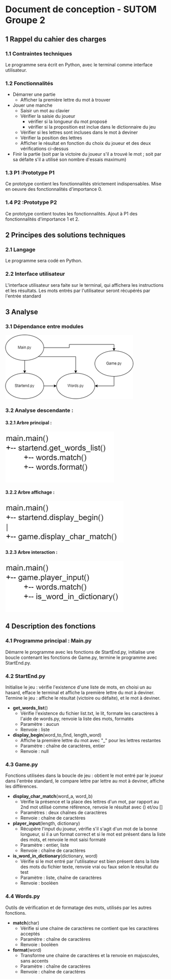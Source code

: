 # Document de conception - SUTOM Groupe 2


## 1 Rappel du cahier des charges
### 1.1 Contraintes techniques

Le programme sera écrit en Python, avec le terminal comme interface utilisateur.



### 1.2 Fonctionnalités
* Démarrer une partie
    * Afficher la première lettre du mot à trouver
* Jouer une manche
    * Saisir un mot au clavier
    * Vérifier la saisie du joueur
        * vérifier si la longueur du mot proposé
        * vérifier si la proposition est inclue dans le dictionnaire du jeu
    * Vérifier si les lettres sont incluses dans le mot à deviner
    * Vérifier la position des lettres
    * Afficher le résultat en fonction du choix du joueur et des deux vérifications ci-dessus
* Finir la partie (soit par la victoire du joueur s'il a trouvé le mot ; soit par sa défaite s'il a utilisé son nombre d'essais maximum)







### 1.3 P1 :Prototype P1
Ce prototype contient les fonctionnalités strictement indispensables.
Mise en oeuvre des fonctionnalités d'importance 0.

### 1.4 P2 :Prototype P2
Ce prototype contient toutes les fonctionnalités.
Ajout à P1 des fonctionnalités d'importance 1 et 2.








## 2 Principes des solutions techniques
### 2.1 Langage

Le programme sera codé en Python.



### 2.2 Interface utilisateur
L'interface utilisateur sera faite sur le terminal, qui affichera les instructions et les résultats.
Les mots entrés par l'utilisateur seront récupérés par l'entrée standard


## 3 Analyse

### 3.1 Dépendance entre modules
![Dépendance entre modules](./modules.png)

### 3.2 Analyse descendante : 
#### 3.2.1 Arbre principal : 
![Arbre principal](./arbre_principal.png)

#### 3.2.2 Arbre affichage : 
![Arbre affichage](./arbre_affichage.png)

#### 3.2.3 Arbre interaction : 
![Arbre interaction](./arbre_interaction.png)


## 4 Description des fonctions
### 4.1 Programme principal : Main.py
Démarre le programme avec les fonctions de StartEnd.py, initialise une boucle contenant les fonctions de Game.py, termine le programme avec StartEnd.py.



### 4.2 StartEnd.py
Initialise le jeu : vérifie l'existence d'une liste de mots, en choisi un au hasard, efface le terminal et affiche la première lettre du mot à deviner.
Termine le jeu : affiche le résultat (victoire ou défaite), et le mot à deviner.
* **get_words_list**()
    * Vérifie l'existence du fichier list.txt, le lit, formate les caractères à l'aide de words.py, renvoie la liste des mots, formatés
    * Paramètre : aucun
    * Renvoie : liste
* **display_begin**(word_to_find, length_word)
    * Affiche la première lettre du mot avec "_" pour les lettres restantes
    * Paramètre : chaîne de caractères, entier
    * Renvoie : null

### 4.3 Game.py
Fonctions utilisées dans la boucle de jeu : obtient le mot entré par le joueur dans l'entrée standard, le compare lettre par lettre au mot à deviner, affiche les différences.
* **display_char_match**(word_a, word_b)
    * Vérifie la présence et la place des lettres d'un mot, par rapport au 2nd mot utilisé comme référence, renvoie le résultat avec () et/ou []
    * Paramètres : deux chaînes de caractères
    * Renvoie : chaîne de caractères
* **player_input**(length, dictionary)
    * Récupère l'input du joueur, vérifie s'il s'agit d'un mot de la bonne longueur, si il a un format correct et si le mot est présent dans la liste des mots, et renvoie le mot saisi formaté
    * Paramètre : entier, liste
    * Renvoie : chaîne de caractères
* **is_word_in_dictionary**(dictionary, word)
    * Vérifie si le mot entré par l'utilisateur est bien présent dans la liste des mots du fichier texte, renvoie vrai ou faux selon le résultat du test
    * Paramètre : liste, chaîne de caractères
    * Renvoie : booléen

### 4.4 Words.py
Outils de vérification et de formatage des mots, utilisés par les autres fonctions.
* **match**(char)
    * Vérifie si une chaine de caractères ne contient que les caractères acceptés
    * Paramètre : chaîne de caractères
    * Renvoie : booléen
* **format**(word)
    * Transforme une chaine de caractères et la renvoie en majuscules, sans accents
    * Paramètre : chaîne de caractères
    * Renvoie : chaîne de caractères















